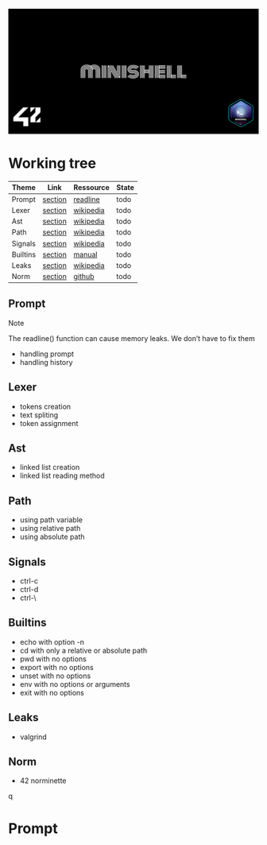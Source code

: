 ![Banner](assets/banner.png)

# Working tree
|Theme|Link|Ressource|State|
|--|--|--|--|
|Prompt|[section](#Prompt)|[readline](https://man7.org/linux/man-pages/man3/readline.3.html)|todo|
|Lexer|[section](#Lexer)|[wikipedia](https://en.wikipedia.org/wiki/Lexical_analysis)|todo|
|Ast|[section](#Ast)|[wikipedia](https://en.wikipedia.org/wiki/Abstract_syntax_tree)|todo|
|Path|[section](#Path)|[wikipedia](https://en.wikipedia.org/wiki/Path_(computing))|todo|
|Signals|[section](#Signals)|[wikipedia](https://en.wikipedia.org/wiki/Bash_(Unix_shell))|todo|
|Builtins|[section](#Builtins)|[manual](https://www.man7.org/linux/man-pages/)|todo|
|Leaks|[section](#Leaks)|[wikipedia](https://en.wikipedia.org/wiki/Valgrind)|todo|
|Norm|[section](#Norm)|[github](https://github.com/42School/norminette)|todo|

## Prompt
> [!NOTE]
> The readline() function can cause memory leaks. We don’t have to fix them
 - handling prompt
 - handling history

## Lexer
- tokens creation
- text spliting
- token assignment

## Ast
- linked list creation
- linked list reading method

## Path
- using path variable 
- using relative path
- using absolute path

## Signals
- ctrl-c
- ctrl-d
- ctrl-\

## Builtins
- echo with option -n
- cd with only a relative or absolute path
- pwd with no options
- export with no options
- unset with no options
- env with no options or arguments
- exit with no options

## Leaks
- valgrind

## Norm
- 42 norminette








q









# Prompt

